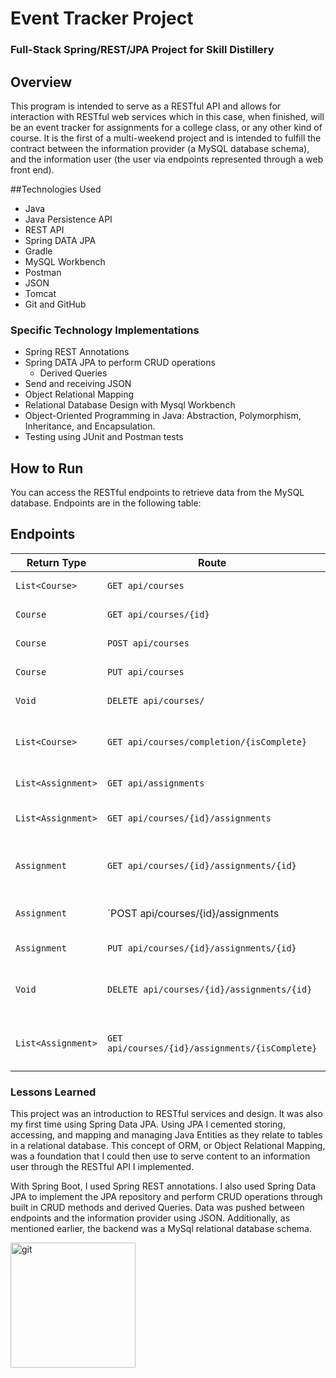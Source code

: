 # Event Tracker Project

### Full-Stack Spring/REST/JPA Project for Skill Distillery

## Overview
This program is intended to serve as a RESTful API and allows for interaction with RESTful web services which in this case,
when finished, will be an event tracker for assignments for a college class, or any other kind of course. It is the first
of a multi-weekend project and is intended to fulfill the contract between the information provider (a MySQL database schema),
and the information user (the user via endpoints represented through a web front end).  

##Technologies Used

* Java
* Java Persistence API
* REST API
* Spring DATA JPA
* Gradle
* MySQL Workbench
* Postman
* JSON
* Tomcat
* Git and GitHub

### Specific Technology Implementations

* Spring REST Annotations
* Spring DATA JPA to perform CRUD operations
  * Derived Queries
* Send and receiving JSON
* Object Relational Mapping
* Relational Database Design with Mysql Workbench
* Object-Oriented Programming in Java: Abstraction, Polymorphism, Inheritance, and Encapsulation.
* Testing using JUnit and Postman tests

## How to Run

You can access the RESTful endpoints to retrieve data from the MySQL database. Endpoints are in the following table:

## Endpoints

| Return Type              | Route                                            | Functionality                               |
|--------------------------|--------------------------------------------------|---------------------------------------------|
| `List<Course>`           | `GET api/courses`                                | Get all courses                             |
| `Course`                 | `GET api/courses/{id}`                           | Get one course by id                        |
| `Course`                 | `POST api/courses`                               | Create a course                             |
| `Course`                 | `PUT api/courses`                                | Update a course                             |
| `Void`                   | `DELETE api/courses/`                            | Delete a course by id                       |
| `List<Course>`           | `GET api/courses/completion/{isComplete}`        | List courses by completion status           |
| `List<Assignment>`       | `GET api/assignments`                            | Get all assignments                         |
| `List<Assignment>`       | `GET api/courses/{id}/assignments`               | Get all assignments in a course             |
| `Assignment`             | `GET api/courses/{id}/assignments/{id}`          | Get one assignment from course by id        |
| `Assignment`             | `POST api/courses/{id}/assignments               | Create an assignment for a course           |
| `Assignment`             | `PUT api/courses/{id}/assignments/{id}`          | Update an assignment                        |
| `Void`                   | `DELETE api/courses/{id}/assignments/{id}`       | Delete an assignment for a course by id     |
| `List<Assignment>`       | `GET api/courses/{id}/assignments/{isComplete}`  | Get all completed assignments for a course  |

### Lessons Learned

This project was an introduction to RESTful services and design. It was also my first time using Spring Data JPA.
Using JPA I cemented storing, accessing, and mapping and managing Java Entities as they relate to tables in
a relational database. This concept of ORM, or Object Relational Mapping, was a foundation that I could then use to serve content
to an information user through the RESTful API I implemented.

With Spring Boot, I used Spring REST annotations. I also used Spring Data JPA to implement the JPA repository and perform
CRUD operations through built in CRUD methods and derived Queries. Data was pushed between endpoints and the information provider
using JSON. Additionally, as mentioned earlier, the backend was a MySql relational database schema.

<p>
<img src="tables.png" alt ="git" width="200" height="200" align="center"/>
</p>
